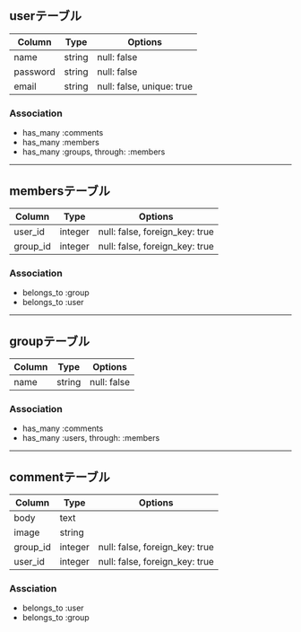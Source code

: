 ## userテーブル

|Column|Type|Options|
|------|----|-------|
|name|string|null: false|
|password|string|null: false|
|email|string|null: false, unique: true|

### Association
- has_many :comments
- has_many :members
- has_many :groups, through: :members
---

## membersテーブル

|Column|Type|Options|
|------|----|-------|
|user_id|integer|null: false, foreign_key: true|
|group_id|integer|null: false, foreign_key: true|

### Association
- belongs_to :group
- belongs_to :user
---

## groupテーブル
|Column|Type|Options|
|------|----|-------|
|name|string|null: false|

### Association
- has_many :comments
- has_many :users, through: :members
---

## commentテーブル
|Column|Type|Options|
|------|----|-------|
|body|text|
|image|string|
|group_id|integer|null: false, foreign_key: true|
|user_id|integer|null: false, foreign_key: true|

### Assciation
- belongs_to :user
- belongs_to :group